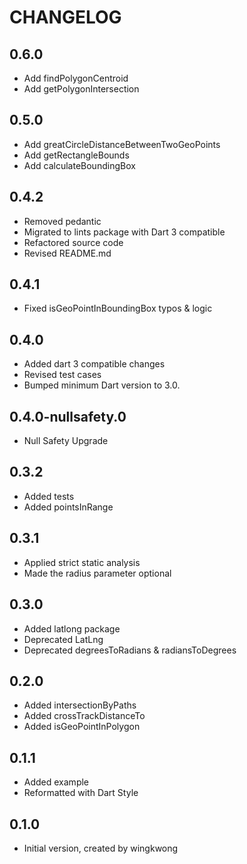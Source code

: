 # CHANGELOG

## 0.6.0

- Add findPolygonCentroid
- Add getPolygonIntersection

## 0.5.0
- Add greatCircleDistanceBetweenTwoGeoPoints
- Add getRectangleBounds
- Add calculateBoundingBox

## 0.4.2
- Removed pedantic
- Migrated to lints package with Dart 3 compatible
- Refactored source code
- Revised README.md 

## 0.4.1
- Fixed isGeoPointInBoundingBox typos & logic

## 0.4.0
- Added dart 3 compatible changes
- Revised test cases
- Bumped minimum Dart version to 3.0.

## 0.4.0-nullsafety.0
- Null Safety Upgrade

## 0.3.2
- Added tests
- Added pointsInRange

## 0.3.1
- Applied strict static analysis
- Made the radius parameter optional

## 0.3.0
- Added latlong package
- Deprecated LatLng
- Deprecated degreesToRadians & radiansToDegrees

## 0.2.0
- Added intersectionByPaths
- Added crossTrackDistanceTo 
- Added isGeoPointInPolygon

## 0.1.1
- Added example
- Reformatted with Dart Style

## 0.1.0
- Initial version, created by wingkwong
